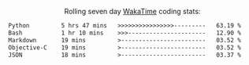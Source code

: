 <p align="center">Rolling seven day <a href="https://wakatime.com/@syrkis"/>WakaTime</a> coding stats:</p>
<!--START_SECTION:waka-->

```txt
Python         5 hrs 47 mins   >>>>>>>>>>>>>>>>---------   63.19 %
Bash           1 hr 10 mins    >>>----------------------   12.90 %
Markdown       19 mins         >------------------------   03.52 %
Objective-C    19 mins         >------------------------   03.52 %
JSON           18 mins         >------------------------   03.37 %
```

<!--END_SECTION:waka-->
